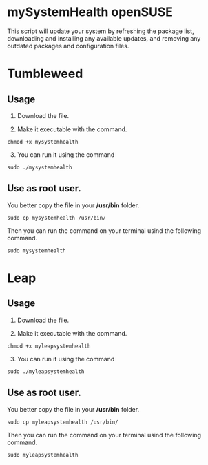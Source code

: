# mySystemHealth openSUSE

This script will update your system by refreshing the package list, downloading and installing any available updates, and removing any outdated packages and configuration files.

# Tumbleweed

## Usage

1. Download the file.  

2. Make it executable with the command.

```
chmod +x mysystemhealth
```

3. You can run it using the command

```
sudo ./mysystemhealth
```

## Use as root user.

You better copy the file in your **/usr/bin** folder.

```
sudo cp mysystemhealth /usr/bin/
```

Then you can run the command on your terminal usind the following command.

```
sudo mysystemhealth
```

# Leap

## Usage

1. Download the file.  

2. Make it executable with the command.

```
chmod +x myleapsystemhealth
```

3. You can run it using the command

```
sudo ./myleapsystemhealth
```

## Use as root user.

You better copy the file in your **/usr/bin** folder.

```
sudo cp myleapsystemhealth /usr/bin/
```

Then you can run the command on your terminal usind the following command.

```
sudo myleapsystemhealth
```
